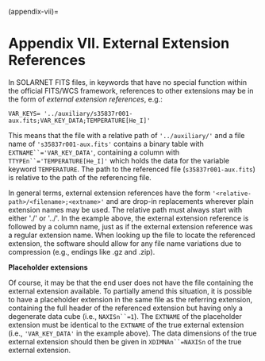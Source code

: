 (appendix-vii)=
# Appendix VII. External Extension References

In SOLARNET FITS files, in keywords that have no special function within the official FITS/WCS framework, references to other extensions may be in the form of _external extension references_, e.g.:

```none
VAR_KEYS= '../auxiliary/s35837r001-aux.fits;VAR_KEY_DATA;TEMPERATURE[He_I]'
```

This means that the file with a relative path of `'../auxiliary/'` and a file name of `'s35837r001-aux.fits'` contains a binary table with `EXTNAME``='VAR_KEY_DATA'`, containing a column with `TTYPEn``='TEMPERATURE[He_I]'` which holds the data for the variable keyword `TEMPERATURE`. The path to the referenced file (`s35837r001-aux.fits`) is relative to the path of the referencing file.

In general terms, external extension references have the form `'<relative-path>/<filename>;<extname>'` and are drop-in replacements wherever plain extension names may be used. The relative path must always start with either './' or '../'. In the example above, the external extension reference is followed by a column name, just as if the external extension reference was a regular extension name. When looking up the file to locate the referenced extension, the software should allow for any file name variations due to compression (e.g., endings like .gz and .zip).

**Placeholder extensions**

Of course, it may be that the end user does not have the file containing the external extension available. To partially amend this situation, it is possible to have a placeholder extension in the same file as the referring extension, containing the full header of the referenced extension but having only a degenerate data cube (i.e., `NAXISn``=1`). The `EXTNAME` of the placeholder extension must be identical to the `EXTNAME` of the true external extension (i.e., `'VAR_KEY_DATA'` in the example above). The data dimensions of the true external extension should then be given in `XDIMNAn``=NAXISn` of the true external extension.